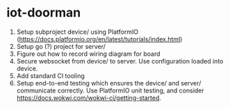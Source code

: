 # iot-doorman

1. Setup subproject device/ using PlatformIO (<https://docs.platformio.org/en/latest/tutorials/index.html>)
2. Setup go (?) project for server/
3. Figure out how to record wiring diagram for board
4. Secure websocket from device/ to server. Use configuration loaded into device.
5. Add standard CI tooling
6. Setup end-to-end testing which ensures the device/ and server/ communicate correctly. Use PlatformIO unit testing, and consider <https://docs.wokwi.com/wokwi-ci/getting-started>.
